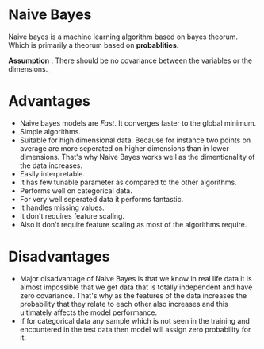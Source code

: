# Naive Bayes
Naive bayes is a machine learning algorithm based on bayes theorum. Which is primarily a
theorum based on __probablities__.

__Assumption__ : There should be no covariance between the variables or the dimensions._

# Advantages
- Naive bayes models are _Fast_. It converges faster to the global minimum.
- Simple algorithms.
- Suitable for high dimensional data. Because for instance two points on average are more seperated on higher dimensions than in lower dimensions. That's why Naive Bayes works well as the dimentionality of the data increases.
- Easily interpretable.
- It has few tunable parameter as compared to the other algorithms.
- Performs well on categorical data.
- For very well seperated data it performs fantastic.
- It handles missing values.
- It don't requires feature scaling.
- Also it don't require feature scaling as most of the algorithms require.
# Disadvantages
- Major disadvantage of Naive Bayes is that we know in real life data it is almost impossible that we get data that is totally independent and have zero covariance. That's why as the features of the data increases the probability that they relate to each other also increases and this ultimately affects the model performance.
- If for categorical data any sample which is not seen in the training and encountered in the test data then model will assign zero probability for it.
